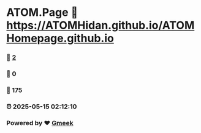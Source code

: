 # ATOM.Page :link: https://ATOMHidan.github.io/ATOMHomepage.github.io 
### :page_facing_up: [2](https://ATOMHidan.github.io/ATOMHomepage.github.io/tag.html) 
### :speech_balloon: 0 
### :hibiscus: 175 
### :alarm_clock: 2025-05-15 02:12:10 
### Powered by :heart: [Gmeek](https://github.com/Meekdai/Gmeek)
